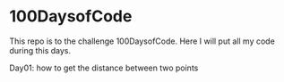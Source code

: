 # 100DaysofCode
This repo is to the challenge 100DaysofCode. Here I will put all my code during this days.

Day01: how to get the distance between two points

